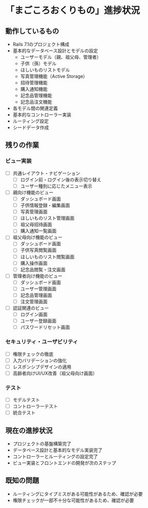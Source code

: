 # 「まごころおくりもの」進捗状況

## 動作しているもの
- Rails 7.1のプロジェクト構成
- 基本的なデータベース設計とモデルの設定
  - ユーザーモデル（親、祖父母、管理者）
  - 子供（孫）モデル
  - ほしいものリストモデル
  - 写真管理機能（Active Storage）
  - 招待管理機能
  - 購入通知機能
  - 記念品管理機能
  - 記念品注文機能
- 各モデル間の関連定義
- 基本的なコントローラー実装
- ルーティング設定
- シードデータ作成

## 残りの作業

### ビュー実装
- [ ] 共通レイアウト・ナビゲーション
  - [ ] ログイン前・ログイン後の表示切り替え
  - [ ] ユーザー種別に応じたメニュー表示
- [ ] 親向け機能のビュー
  - [ ] ダッシュボード画面
  - [ ] 子供情報登録・編集画面
  - [ ] 写真管理画面
  - [ ] ほしいものリスト管理画面
  - [ ] 祖父母招待画面
  - [ ] 購入通知一覧画面
- [ ] 祖父母向け機能のビュー
  - [ ] ダッシュボード画面
  - [ ] 子供写真閲覧画面
  - [ ] ほしいものリスト閲覧画面
  - [ ] 購入操作画面
  - [ ] 記念品閲覧・注文画面
- [ ] 管理者向け機能のビュー
  - [ ] ダッシュボード画面
  - [ ] ユーザー管理画面
  - [ ] 記念品管理画面
  - [ ] 注文管理画面
- [ ] 認証関連のビュー
  - [ ] ログイン画面
  - [ ] ユーザー登録画面
  - [ ] パスワードリセット画面

### セキュリティ・ユーザビリティ
- [ ] 権限チェックの徹底
- [ ] 入力バリデーションの強化
- [ ] レスポンシブデザインの適用
- [ ] 高齢者向けUI/UX改善（祖父母向け画面）

### テスト
- [ ] モデルテスト
- [ ] コントローラーテスト
- [ ] 統合テスト

## 現在の進捗状況
- プロジェクトの基盤構築完了
- データベース設計と基本的なモデル実装完了
- コントローラーとルーティングの設定完了
- ビュー実装とフロントエンドの開発が次のステップ

## 既知の問題
- ルーティングにタイプミスがある可能性があるため、確認が必要
- 権限チェックが一部不十分な可能性があるため、確認が必要